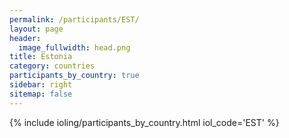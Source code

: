 ```yaml
---
permalink: /participants/EST/
layout: page
header:
  image_fullwidth: head.png
title: Estonia
category: countries
participants_by_country: true
sidebar: right
sitemap: false
---
```


{% include ioling/participants_by_country.html iol_code='EST' %}